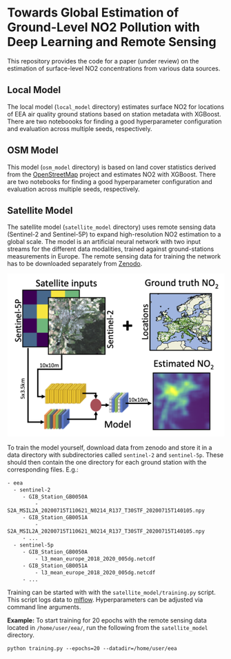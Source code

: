 # Towards Global Estimation of Ground-Level NO2 Pollution with Deep Learning and Remote Sensing

This repository provides the code for a paper (under review) on the estimation of surface-level NO2 concentrations from various data sources. 

## Local Model
The local model (`local_model` directory) estimates surface NO2 for locations of EEA air quality ground stations based on station metadata with XGBoost.
There are two noteboooks for finding a good hyperparameter configuration and evaluation across multiple seeds, respectively.

## OSM Model
This model (`osm_model` directory) is based on land cover statistics derived from the [OpenStreetMap](https://www.openstreetmap.org/) project and estimates NO2 with XGBoost.
There are two notebooks for finding a good hyperparameter configuration and evaluation across multiple seeds, respectively.

## Satellite Model
The satellite model (`satellite_model` directory) uses remote sensing data (Sentinel-2 and Sentinel-5P) to expand high-resolution NO2 estimation to a global scale.
The model is an artificial neural network with two input streams for the different data modalities, trained against ground-stations measurements in Europe.
The remote sensing data for training the network has to be downloaded separately from [Zenodo](https://zenodo.org/record/5764262#.YfJiPS1XYUs).

<p align="center">
  <img src="data_figures/figure1_5.png" />
</p>

To train the model yourself, download data from zenodo and store it in a data directory with subdirectories called `sentinel-2` and `sentinel-5p`. These should then contain the one directory for each ground station with the corresponding files.
E.g.:

```
- eea
  - sentinel-2
     - GIB_Station_GB0050A
         - S2A_MSIL2A_20200715T110621_N0214_R137_T30STF_20200715T140105.npy
     - GIB_Station_GB0051A
         - S2A_MSIL2A_20200715T110621_N0214_R137_T30STF_20200715T140105.npy
     - ...
  - sentinel-5p
     - GIB_Station_GB0050A
         - l3_mean_europe_2018_2020_005dg.netcdf
     - GIB_Station_GB0051A
         - l3_mean_europe_2018_2020_005dg.netcdf
     - ...
```

Training can be started with with the `satellite_model/training.py` script. This script logs data to [mlflow](https://mlflow.org). Hyperparameters can be adjusted via command line arguments.

**Example:** To start training for 20 epochs with the remote sensing data located in `/home/user/eea/`, run the following  from the `satellite_model` directory.

```
python training.py --epochs=20 --datadir=/home/user/eea
```
